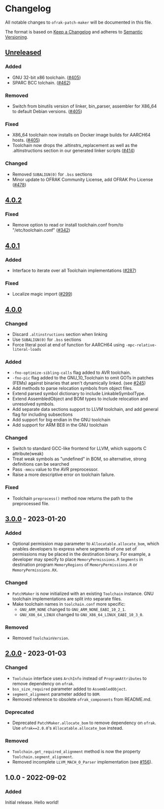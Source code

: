# Changelog
All notable changes to `ofrak-patch-maker` will be documented in this file.

The format is based on [Keep a Changelog](https://keepachangelog.com/en/1.0.0/) and adheres to [Semantic Versioning](https://semver.org/spec/v2.0.0.html).

## [Unreleased](https://github.com/redballoonsecurity/ofrak/tree/master)
### Added
- GNU 32-bit x86 toolchain. ([#405](https://github.com/redballoonsecurity/ofrak/pull/405))
- SPARC BCC tolchain. ([#462](https://github.com/redballoonsecurity/ofrak/pull/462))

### Removed
- Switch from binutils version of linker, bin_parser, assembler for X86_64 to default Debian versions. ([#405](https://github.com/redballoonsecurity/ofrak/pull/405))

### Fixed
- X86_64 toolchain now installs on Docker image builds for AARCH64 hosts. ([#405](https://github.com/redballoonsecurity/ofrak/pull/405))
- Toolchain now drops the .altinstrs_replacement as well as the .altinstructions section in our generated linker scripts ([#414](https://github.com/redballoonsecurity/ofrak/pull/414))

### Changed
- Removed `SUBALIGN(0)` for `.bss` sections
- Minor update to OFRAK Community License, add OFRAK Pro License ([#478](https://github.com/redballoonsecurity/ofrak/pull/478))

## [4.0.2](https://github.com/redballoonsecurity/ofrak/compare/ofrak-patch-maker-v.4.0.1...ofrak-patch-maker-v.4.0.2)
### Fixed
- Remove option to read or install toolchain.conf from/to "/etc/toolchain.conf" ([#342](https://github.com/redballoonsecurity/ofrak/pull/342))

## [4.0.1](https://github.com/redballoonsecurity/ofrak/compare/ofrak-patch-maker-v.4.0.0...ofrak-patch-maker-v.4.0.1)
### Added
- Interface to iterate over all Toolchain implementations ([#287](https://github.com/redballoonsecurity/ofrak/pull/287))

### Fixed
- Localize magic import ([#299](https://github.com/redballoonsecurity/ofrak/pull/299))

## [4.0.0](https://github.com/redballoonsecurity/ofrak/compare/ofrak-patch-maker-v.3.0.0...ofrak-patch-maker-v.4.0.0)

### Changed
- Discard `.altinstructions` section when linking
- Use `SUBALIGN(0)` for `.bss` sections
- Force literal pool at end of function for AARCH64 using `-mpc-relative-literal-loads`

### Added
- `-fno-optimize-sibling-calls` flag added to AVR toolchain.
- `-fno-pic` flag added to the GNU_10_Toolchain to omit GOTs in patches (FEMs) against binaries that aren't dynamically linked. (see [#245](https://github.com/redballoonsecurity/ofrak/pull/245))
- Add methods to parse relocation symbols from object files.
- Extend parsed symbol dictionary to include LinkableSymbolType.
- Extend AssembledObject and BOM types to include relocation and unresolved symbols.
- Add separate data sections support to LLVM toolchain, and add general flag for including subsections
- Add support for big endian in the GNU toolchain
- Add support for ARM BE8 in the GNU toolchain

### Changed
- Switch to standard GCC-like frontend for LLVM, which supports C attribute(weak)
- Treat weak symbols as "undefined" in BOM, so alternative, strong definitions can be searched
- Pass `-mmcu` value to the AVR preprocessor.
- Raise a more descriptive error on toolchain failure.

### Fixed
- Toolchain `preprocess()` method now returns the path to the preprocessed file.

## [3.0.0](https://github.com/redballoonsecurity/ofrak/compare/ofrak-patch-maker-v.2.0.0...ofrak-patch-maker-v.3.0.0) - 2023-01-20
### Added
- Optional permission map parameter to `Allocatable.allocate_bom`, which enables developers to express where 
segments of one set of permissions may be placed in the destination binary. For example, a developer may specify
to place `MemoryPermissions.R` `Segments` in destination program `MemoryRegions` of `MemoryPermissions.R` 
or `MemoryPermissions.RX`.

### Changed
- `PatchMaker` is now initialized with an existing `Toolchain` instance. GNU toolchain implementations are split into separate files.
- Make toolchain names in `toolchain.conf` more specific:
  - `GNU_ARM_NONE` changed to `GNU_ARM_NONE_EABI_10_2_1`.
  - `GNU_X86_64_LINUX` changed to `GNU_X86_64_LINUX_EABI_10_3_0`.

### Removed
- Removed `ToolchainVersion`.

## [2.0.0](https://github.com/redballoonsecurity/ofrak/releases/tag/ofrak-patch-maker-v.2.0.0) - 2023-01-03
### Changed
- `Toolchain` interface uses `ArchInfo` instead of `ProgramAttributes` to remove dependency on `ofrak`.
- `bss_size_required` parameter added to `AssembledObject`.
- `segment_alignment` parameter added to `BOM`.
- Removed reference to obsolete `ofrak_components` from README.md.

### Deprecated
- Deprecated `PatchMaker.allocate_bom` to remove dependency on `ofrak`. Use `ofrak==2.0.0`'s `Allocatable.allocate_bom` instead.

### Removed
- `Toolchain.get_required_alignment` method is now the property `Toolchain.segment_alignment`.
- Removed incomplete `LLVM_MACH_O_Parser` implementation (see [#156](https://github.com/redballoonsecurity/ofrak/issues/156)).

## 1.0.0 - 2022-09-02
### Added
Initial release. Hello world!
